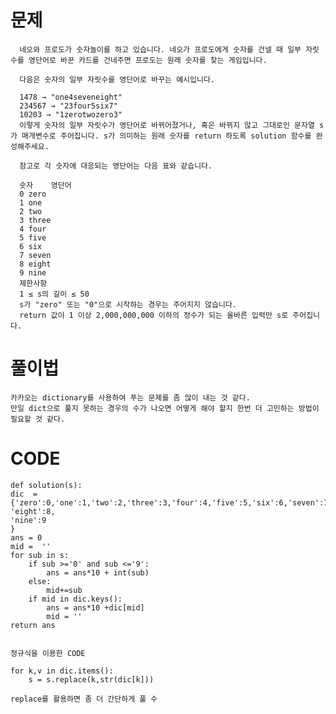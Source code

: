 # 문제 

      네오와 프로도가 숫자놀이를 하고 있습니다. 네오가 프로도에게 숫자를 건넬 때 일부 자릿수를 영단어로 바꾼 카드를 건네주면 프로도는 원래 숫자를 찾는 게임입니다.

      다음은 숫자의 일부 자릿수를 영단어로 바꾸는 예시입니다.

      1478 → "one4seveneight"
      234567 → "23four5six7"
      10203 → "1zerotwozero3"
      이렇게 숫자의 일부 자릿수가 영단어로 바뀌어졌거나, 혹은 바뀌지 않고 그대로인 문자열 s가 매개변수로 주어집니다. s가 의미하는 원래 숫자를 return 하도록 solution 함수를 완성해주세요.

      참고로 각 숫자에 대응되는 영단어는 다음 표와 같습니다.

      숫자	영단어
      0	zero
      1	one
      2	two
      3	three
      4	four
      5	five
      6	six
      7	seven
      8	eight
      9	nine
      제한사항
      1 ≤ s의 길이 ≤ 50
      s가 "zero" 또는 "0"으로 시작하는 경우는 주어지지 않습니다.
      return 값이 1 이상 2,000,000,000 이하의 정수가 되는 올바른 입력만 s로 주어집니다.


# 풀이법

    카카오는 dictionary를 사용하여 푸는 문제를 좀 많이 내는 것 같다.
    만일 dict으로 풀지 못하는 경우의 수가 나오면 어떻게 해야 할지 한번 더 고민하는 방법이 필요할 것 같다.


# CODE

    def solution(s):
    dic  = {'zero':0,'one':1,'two':2,'three':3,'four':4,'five':5,'six':6,'seven':7,
    'eight':8,
    'nine':9
    }
    ans = 0
    mid =  ''
    for sub in s:
        if sub >='0' and sub <='9':
            ans = ans*10 + int(sub)
        else:
            mid+=sub
        if mid in dic.keys():
            ans = ans*10 +dic[mid]
            mid = ''    
    return ans
    
    
    정규식을 이용한 CODE
    
    for k,v in dic.items():
        s = s.replace(k,str(dic[k]))
        
    replace를 활용하면 좀 더 간단하게 풀 수 
